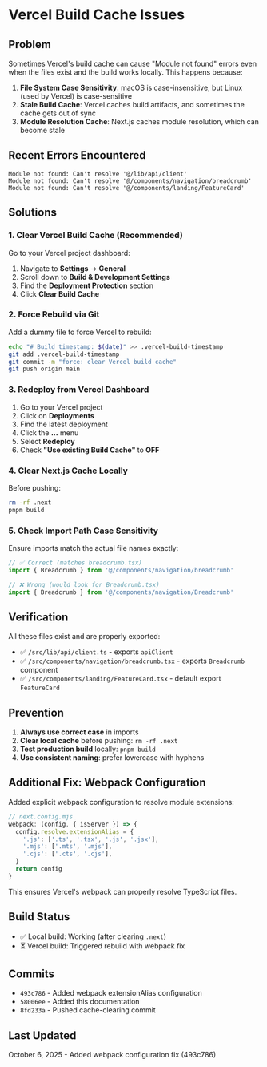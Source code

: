 # Vercel Build Cache Issues

## Problem

Sometimes Vercel's build cache can cause "Module not found" errors even when the files exist and the build works locally. This happens because:

1. **File System Case Sensitivity**: macOS is case-insensitive, but Linux (used by Vercel) is case-sensitive
2. **Stale Build Cache**: Vercel caches build artifacts, and sometimes the cache gets out of sync
3. **Module Resolution Cache**: Next.js caches module resolution, which can become stale

## Recent Errors Encountered

```
Module not found: Can't resolve '@/lib/api/client'
Module not found: Can't resolve '@/components/navigation/breadcrumb'
Module not found: Can't resolve '@/components/landing/FeatureCard'
```

## Solutions

### 1. Clear Vercel Build Cache (Recommended)

Go to your Vercel project dashboard:
1. Navigate to **Settings** → **General**
2. Scroll down to **Build & Development Settings**
3. Find the **Deployment Protection** section
4. Click **Clear Build Cache**

### 2. Force Rebuild via Git

Add a dummy file to force Vercel to rebuild:

```bash
echo "# Build timestamp: $(date)" >> .vercel-build-timestamp
git add .vercel-build-timestamp
git commit -m "force: clear Vercel build cache"
git push origin main
```

### 3. Redeploy from Vercel Dashboard

1. Go to your Vercel project
2. Click on **Deployments**
3. Find the latest deployment
4. Click the **...** menu
5. Select **Redeploy**
6. Check **"Use existing Build Cache"** to **OFF**

### 4. Clear Next.js Cache Locally

Before pushing:

```bash
rm -rf .next
pnpm build
```

### 5. Check Import Path Case Sensitivity

Ensure imports match the actual file names exactly:

```typescript
// ✅ Correct (matches breadcrumb.tsx)
import { Breadcrumb } from '@/components/navigation/breadcrumb'

// ❌ Wrong (would look for Breadcrumb.tsx)
import { Breadcrumb } from '@/components/navigation/Breadcrumb'
```

## Verification

All these files exist and are properly exported:

- ✅ `/src/lib/api/client.ts` - exports `apiClient`
- ✅ `/src/components/navigation/breadcrumb.tsx` - exports `Breadcrumb` component
- ✅ `/src/components/landing/FeatureCard.tsx` - default export `FeatureCard`

## Prevention

1. **Always use correct case** in imports
2. **Clear local cache** before pushing: `rm -rf .next`
3. **Test production build** locally: `pnpm build`
4. **Use consistent naming**: prefer lowercase with hyphens

## Additional Fix: Webpack Configuration

Added explicit webpack configuration to resolve module extensions:

```javascript
// next.config.mjs
webpack: (config, { isServer }) => {
  config.resolve.extensionAlias = {
    '.js': ['.ts', '.tsx', '.js', '.jsx'],
    '.mjs': ['.mts', '.mjs'],
    '.cjs': ['.cts', '.cjs'],
  }
  return config
}
```

This ensures Vercel's webpack can properly resolve TypeScript files.

## Build Status

- ✅ Local build: Working (after clearing `.next`)
- ⏳ Vercel build: Triggered rebuild with webpack fix

## Commits

- `493c786` - Added webpack extensionAlias configuration
- `58006ee` - Added this documentation
- `8fd233a` - Pushed cache-clearing commit

## Last Updated

October 6, 2025 - Added webpack configuration fix (493c786)
